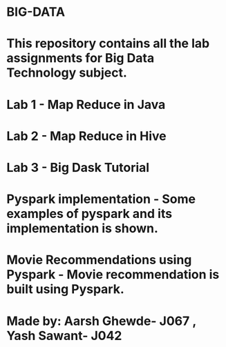 # BIG-DATA
# This repository contains all the lab assignments for Big Data Technology subject.

# Lab 1 - Map Reduce in Java

# Lab 2 - Map Reduce in Hive

# Lab 3 - Big Dask Tutorial

# Pyspark implementation - Some examples of pyspark and its implementation is shown.

# Movie Recommendations using Pyspark - Movie recommendation is built using Pyspark.

# Made by: Aarsh Ghewde- J067 , Yash Sawant- J042
